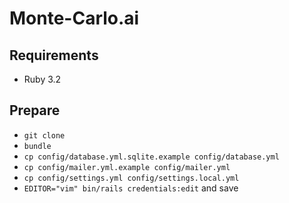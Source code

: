 Monte-Carlo.ai
====

## Requirements

- Ruby 3.2

## Prepare

- `git clone`
- `bundle`
- `cp config/database.yml.sqlite.example config/database.yml`
- `cp config/mailer.yml.example config/mailer.yml`
- `cp config/settings.yml config/settings.local.yml`
- `EDITOR="vim" bin/rails credentials:edit` and save

